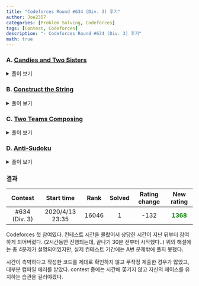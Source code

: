 ```yaml
---
title: "Codeforces Round #634 (Div. 3) 후기"
author: Joe2357
categories: [Problem Solving, Codeforces]
tags: [Contest, Codeforces]
description: "- Codeforces Round #634 (Div. 3) 후기"
math: true
---
```



### A. [Candies and Two Sisters](https://codeforces.com/contest/1335/problem/A)

<details markdown="1"><summary>풀이 보기</summary>  

#### 풀이  

$n$개의 캔디가 주어지고 그것을 2명이 나누어 가질 때, $a$가 $b$보다 큰 경우의 수를 구하는 문제이다. 기본적으로 $\frac{1}{2}\times n$가지의 경우의 수가 있다.

$0$개를 주는 경우의 수는 없어야하므로, $n$이 홀수인 경우에는 추가로 1가지의 경우를 더 빼주어야 한다.

#### 코드

```c
#include <stdio.h>

int main(t) {
    for (scanf("%d", &t); t; t--) {
        long long n;
        scanf("%lld", &n);
        if (n < 3) {
            printf("0\n");
        }
        else {
            int temp = (n % 2);
            n /= 2;
            n -= (!temp);
            printf("%lld\n", n);
        }
    }
    return 0;
}
```

</details>

### B. [Construct the String](https://codeforces.com/contest/1335/problem/B)

<details markdown="1"><summary>풀이 보기</summary>  

#### 풀이  

정답 문자열의 모든 $a$ 길이의 substring들은 모두 정확히 $b$개의 문자만으로 이루어지도록 구현하는 문제이다. 규칙이 어렵다고 느낄 수 있지만, 그저 "abcabcabc"와 같이 $b$개의 문자가 반복되도록 문자열을 정하면 모든 경우에서 정답을 출력할 수 있는 간단한 문제이다.

#### 코드

```c
#include <stdio.h>

int main(t) {
    for (scanf("%d", &t); t; t--) {
        int n, a, b;
        scanf("%d %d %d", &n, &a, &b);
        for (int i = 0; i < n; i++)
            printf("%c", i % b + 'a');
        printf("\n");
    }
    return 0;
}
```

</details>

### C. [Two Teams Composing](https://codeforces.com/contest/1335/problem/C)

<details markdown="1"><summary>풀이 보기</summary>  

#### 풀이  

주어진 학생들의 skill level에 대하여 2개의 팀으로 나누는 작업에서, 아래의 조건을 만족하면서 가장 많은 학생을 팀으로 만들 수 있는 경우를 찾는 문제이다.

- 1팀에 속한 모든 학생의 skill level은 달라야 한다.
- 2팀에 속한 모든 학생의 skill level은 같아야 한다.

먼저 1번 팀을 만들 때 가장 많은 학생 수를 $a$로 기록한다. 그리고 2번 팀을 만들 때 가장 많은 학생 수를 $b$로 기록한다. 이 2개의 숫자를 이용하여 최적으로 2개의 팀을 만드는 경우를 탐색한다.

기준은 b의 값을 이용하여 최대를 판별한다. 풀이에서는 총 3가지의 경우를 고려하였다.

- $a≥b+1$인 경우
  - 2팀을 $b$명의 학생으로 모두 묶더라도 1팀의 인원을 충족시킬 인원이 있다. 따라서 팀을 꾸릴 수 있는 최대 인원은 $b$명이다.
- $a=b$인 경우
  - 2팀을 $b$명의 학생으로 묶는다면 1팀의 인원이 1명 부족하다. 따라서 팀을 꾸릴 수 있는 최대 인원은 $b-1$명이다.
- 그 이외의 경우
  - 1팀의 인원을 최대로 하더라도 2팀의 인원을 충족시킬 인원이 있다. 따라서 팀을 꾸릴 수 있는 최대 인원은 $a$명이다.

#### 코드

```c
#define max(a, b) (a > b) ? a : b

cmp(int *a, int* b) {
    return *a - *b;
}

main(t) {
    for (scanf("%d", &t); t; t--) {
        int arr[200000];
        int n;
        scanf("%d", &n);
        for (int i = 0; i < n; i++)
            scanf("%d", arr + i);
        qsort(arr, n, sizeof(int), cmp);
        if (n == 1) {
            printf("0\n");
            continue;
        }
        int m = 0, temp = 1, count = 1;
        for (int i = 1; i < n; i++)
            if (arr[i] != arr[i - 1])
                m = max(m, temp), temp = 1, count++;
            else
                temp++;
        m = max(m, temp);
        int a = m, b = count;

        if (a >= b + 1)
            printf("%d\n", b);
        else if (a == b)
            printf("%d\n", b - 1);
        else
            printf("%d\n", a);
    }
    return 0;
}
```

</details>

### D. [Anti-Sudoku](https://codeforces.com/contest/1335/problem/D)

<details markdown="1"><summary>풀이 보기</summary>  

#### 풀이  

최대 9칸을 변경할 수 있다는 조건이 있고, 각 가로줄 또는 세로줄에 공통된 값이 존재해야한다는 조건이 있다. 이를 통해 **각각의 줄에서 값을 하나씩만 바꾸는 것**으로 anti-sudoku를 만들 수 있다. 그리고 값이 변경되는 위치는 가로 또는 세로에서 각각 겹치지 않아야 한다. 또한 3x3 크기의 정사각형 구역에서도 겹치는 위치가 없어야 한다.

변경되는 값들은 기존 값에서 $1$만큼 증가시켜 이미 있던 수들 중 하나와 같은 값을 가지도록 조절한다. 기본적으로 입력으로 sudoku가 완성되어 주어지므로 가능한 추론이다.

#### 코드

```c
#include <stdio.h>

int pos[9] = {
    0, 3, 6,
    1, 4, 7,
    2, 5, 8 };

int main(t) {
    for (scanf("%d", &t); t; t--) {
        char str[9][10];
        for (int i = 0; i < 9; i++) {
            scanf("%s", str[i]);
            str[i][pos[i]]++;
            str[i][pos[i]] -= 9 * (str[i][pos[i]] > '9');
        }
        for (int i = 0; i < 9; i++)
            printf("%s\n", str[i]);
    }
    return 0;
}
```

</details>

### 결과

|    Contest    |   Start time    | Rank  | Solved | Rating change |                 New rating                 |
| :-----------: | :-------------: | :---: | :----: | :-----------: | :----------------------------------------: |
| #634 (Div. 3) | 2020/4/13 23:35 | 16046 |   1    |     -132      | <strong style="color: green">1368</strong> |

Codeforces 첫 참여였다.  컨테스트 시간을 몰랐어서 상당한 시간이 지난 뒤부터 참여하게 되어버렸다. (2시간동안 진행되는데, 끝나기 30분 전부터 시작했다..) 위의 해설에는 총 4문제가 설명되어있지만, 실제 컨테스트 기간에는 A번 문제밖에 풀지 못했다.

시간이 촉박하다고 작성한 코드를 제대로 확인하지 않고 무작정 제출한 경우가 많았고, 대부분 컴파일 에러를 받았다. contest 중에는 시간에 쫓기지 않고 자신의 페이스를 유지하는 습관을 길러야겠다.



